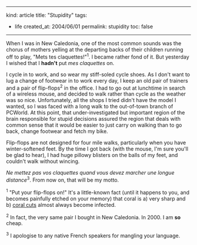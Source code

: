 -----
kind: article
title: "Stupidity"
tags:
- life
created_at: 2004/06/01
permalink: stupidity
toc: false
-----

<p>When I was in New Caledonia, one of the most common sounds was the chorus of mothers yelling at the departing backs of their children running off to play, "Mets tes claquettes!"<sup>1</sup>. I became rather fond of it. But yesterday I wished that I <strong>hadn't</strong> put <em>mes claquettes</em> on.</p>

<p>I cycle in to work, and so wear my stiff-soled cycle shoes. As I don't want to lug a change of footwear in to work every day, I keep an old pair of trainers and a pair of flip-flops<sup>2</sup> in the office. I had to go out at lunchtime in search of a wireless mouse, and decided to walk rather than cycle as the weather was so nice. Unfortunately, all the shops I tried didn't have the model I wanted, so I was faced with a long walk to the out-of-town branch of PCWorld. At this point, that under-investigated but important region of the brain responsible for stupid decisions assured the region that deals with common sense that it would be easier to just carry on walking than to go back, change footwear and fetch my bike.</p><p>Flip-flops are not designed for four mile walks, particularly when you have winter-softened feet. By the time I got back (with the mouse, I'm sure you'll be glad to hear), I had huge pillowy blisters on the balls of my feet, and couldn't walk without wincing.</p><p><em>Ne mettez pas vos claquettes quand vous devez marcher une longue distance</em><sup>3</sup>. From now on, that will be my motto.</p><p><sup>1</sup> "Put your flip-flops on!" It's a little-known fact (until it happens to you, and becomes painfully etched on your memory) that coral is a) very sharp and b) <a href="http://www.umm.edu/outdoor/coral.htm" title="Only read this if you aren't eating, or you have a strong stomach.">coral cuts</a> almost always become infected.</p><p><sup>2</sup> In fact, the very same pair I bought in New Caledonia. In 2000. I am <strong>so</strong> cheap.</p><p><sup>3</sup> I apologise to any native French speakers for mangling your language.</p>
